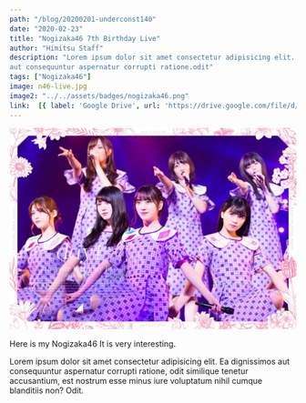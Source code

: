 ```yaml
---
path: "/blog/20200201-underconst140"
date: "2020-02-23"
title: "Nogizaka46 7th Birthday Live"
author: "Himitsu Staff"
description: "Lorem ipsum dolor sit amet consectetur adipisicing elit. Ea dignissimos
aut consequuntur aspernatur corrupti ratione.odit"
tags: ["Nogizaka46"]
image: n46-live.jpg
image2: "../../assets/badges/nogizaka46.png"
link:  [{ label: 'Google Drive', url: 'https://drive.google.com/file/d/11PGJWuv55HQUEotLOU-pmxsJZP4WJ27h/view?usp=sharing' }, {label: 'Racaty', url: 'https://racaty.net/1qlo0uaptjyw'}]
---
```


![Nogizaka46 7th Birthday Live](./n46-live.jpg)

Here is my Nogizaka46
It is very interesting.

Lorem ipsum dolor sit amet consectetur adipisicing elit. Ea dignissimos
aut consequuntur aspernatur corrupti ratione, odit similique tenetur
accusantium, est nostrum esse minus iure voluptatum nihil cumque
blanditiis non? Odit.
